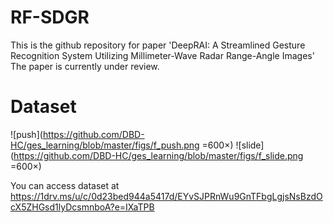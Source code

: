 # RF-SDGR
This is the github repository for paper 'DeepRAI: A Streamlined Gesture Recognition System Utilizing Millimeter-Wave Radar Range-Angle Images'
The paper is currently under review.

# Dataset

![push](https://github.com/DBD-HC/ges_learning/blob/master/figs/f_push.png =600×)
![slide](https://github.com/DBD-HC/ges_learning/blob/master/figs/f_slide.png =600×)

You can access dataset at https://1drv.ms/u/c/0d23bed944a5417d/EYvSJPRnWu9GnTFbgLgjsNsBzdOcX5ZHGsd1lyDcsmnboA?e=IXaTPB

